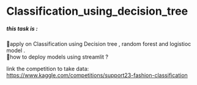 # Classification_using_decision_tree
##### this task is :
🔘apply on Classification using Decision tree , random forest and logistioc model .<br />
🔘how to deploy models using streamlit ?
 
 link the competition to take data:<br />
 https://www.kaggle.com/competitions/support23-fashion-classification


